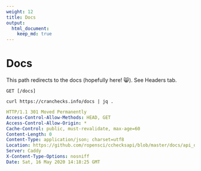 ```yaml
---
weight: 12
title: Docs
output: 
  html_document:
    keep_md: true
---
```




# Docs

This path redirects to the docs (hopefully here! :smile_cat:). See Headers tab.

`GET [/docs]`

```shell
curl https://cranchecks.info/docs | jq .
```
```yaml
HTTP/1.1 301 Moved Permanently
Access-Control-Allow-Methods: HEAD, GET
Access-Control-Allow-Origin: *
Cache-Control: public, must-revalidate, max-age=60
Content-Length: 0
Content-Type: application/json; charset=utf8
Location: https://github.com/ropensci/cchecksapi/blob/master/docs/api_docs.md
Server: Caddy
X-Content-Type-Options: nosniff
Date: Sat, 16 May 2020 14:18:25 GMT

```
